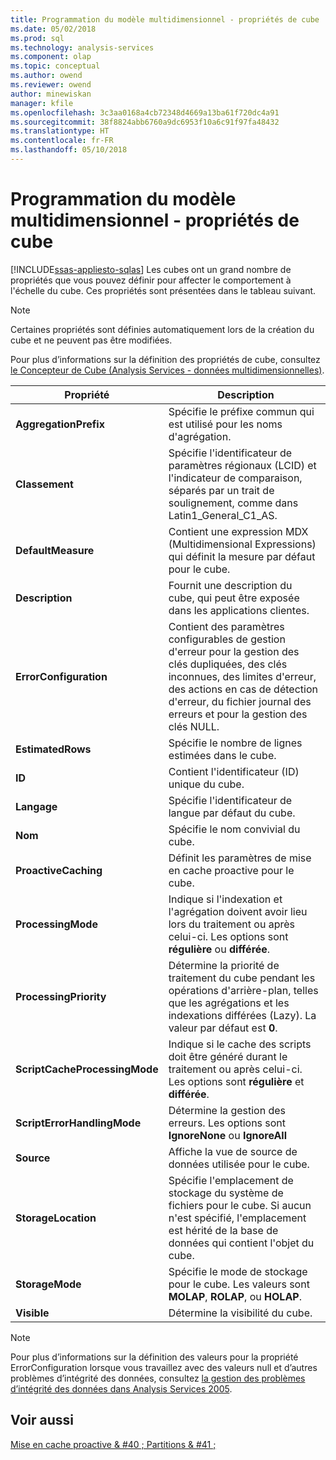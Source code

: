 ```yaml
---
title: Programmation du modèle multidimensionnel - propriétés de cube | Documents Microsoft
ms.date: 05/02/2018
ms.prod: sql
ms.technology: analysis-services
ms.component: olap
ms.topic: conceptual
ms.author: owend
ms.reviewer: owend
author: minewiskan
manager: kfile
ms.openlocfilehash: 3c3aa0168a4cb72348d4669a13ba61f720dc4a91
ms.sourcegitcommit: 38f8824abb6760a9dc6953f10a6c91f97fa48432
ms.translationtype: HT
ms.contentlocale: fr-FR
ms.lasthandoff: 05/10/2018
---
```

# <a name="cube-properties---multidimensional-model-programming"></a>Programmation du modèle multidimensionnel - propriétés de cube
[!INCLUDE[ssas-appliesto-sqlas](../../includes/ssas-appliesto-sqlas.md)]
  Les cubes ont un grand nombre de propriétés que vous pouvez définir pour affecter le comportement à l'échelle du cube. Ces propriétés sont présentées dans le tableau suivant.  
  
> [!NOTE]  
>  Certaines propriétés sont définies automatiquement lors de la création du cube et ne peuvent pas être modifiées.  
  
 Pour plus d’informations sur la définition des propriétés de cube, consultez [le Concepteur de Cube &#40;Analysis Services - données multidimensionnelles&#41;](http://msdn.microsoft.com/library/a6692467-da88-4312-8b03-d812f2ae5a96).  
  
|Propriété| Description|  
|--------------|-----------------|  
|**AggregationPrefix**|Spécifie le préfixe commun qui est utilisé pour les noms d'agrégation.|  
|**Classement**|Spécifie l'identificateur de paramètres régionaux (LCID) et l'indicateur de comparaison, séparés par un trait de soulignement, comme dans Latin1_General_C1_AS.|  
|**DefaultMeasure**|Contient une expression MDX (Multidimensional Expressions) qui définit la mesure par défaut pour le cube.|  
|**Description**|Fournit une description du cube, qui peut être exposée dans les applications clientes.|  
|**ErrorConfiguration**|Contient des paramètres configurables de gestion d'erreur pour la gestion des clés dupliquées, des clés inconnues, des limites d'erreur, des actions en cas de détection d'erreur, du fichier journal des erreurs et pour la gestion des clés NULL.|  
|**EstimatedRows**|Spécifie le nombre de lignes estimées dans le cube.|  
|**ID**|Contient l'identificateur (ID) unique du cube.|  
|**Langage**|Spécifie l'identificateur de langue par défaut du cube.|  
|**Nom**|Spécifie le nom convivial du cube.|  
|**ProactiveCaching**|Définit les paramètres de mise en cache proactive pour le cube.|  
|**ProcessingMode**|Indique si l'indexation et l'agrégation doivent avoir lieu lors du traitement ou après celui-ci. Les options sont **régulière** ou **différée**.|  
|**ProcessingPriority**|Détermine la priorité de traitement du cube pendant les opérations d'arrière-plan, telles que les agrégations et les indexations différées (Lazy). La valeur par défaut est **0**.|  
|**ScriptCacheProcessingMode**|Indique si le cache des scripts doit être généré durant le traitement ou après celui-ci. Les options sont **régulière** et **différée**.|  
|**ScriptErrorHandlingMode**|Détermine la gestion des erreurs. Les options sont **IgnoreNone** ou **IgnoreAll**|  
|**Source**|Affiche la vue de source de données utilisée pour le cube.|  
|**StorageLocation**|Spécifie l'emplacement de stockage du système de fichiers pour le cube. Si aucun n'est spécifié, l'emplacement est hérité de la base de données qui contient l'objet du cube.|  
|**StorageMode**|Spécifie le mode de stockage pour le cube. Les valeurs sont **MOLAP**, **ROLAP**, ou **HOLAP**.|  
|**Visible**|Détermine la visibilité du cube.|  
  
> [!NOTE]  
>  Pour plus d’informations sur la définition des valeurs pour la propriété ErrorConfiguration lorsque vous travaillez avec des valeurs null et d’autres problèmes d’intégrité des données, consultez [la gestion des problèmes d’intégrité des données dans Analysis Services 2005](http://go.microsoft.com/fwlink/?LinkId=81891).  
  
## <a name="see-also"></a>Voir aussi  
 [Mise en cache proactive & #40 ; Partitions & #41 ;](../../analysis-services/multidimensional-models-olap-logical-cube-objects/partitions-proactive-caching.md)  
  
  
